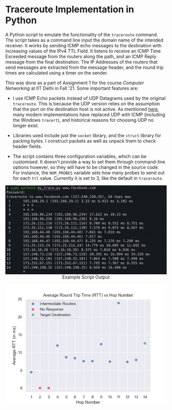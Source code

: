 # Traceroute Implementation in Python

A Python script to emulate the functionality of the `traceroute` command. The script takes as a command line input the domain name of the intended receiver. It works by sending ICMP echo messages to the destination with increasing values of the IPv4 TTL Field. It listens to receive an ICMP Time Exceeded message from the routers along the path, and an ICMP Reply message from the final destination. The IP Addresses of the routers that send messages are extracted from the message header, and the round trip times are calculated using a timer on the sender.

This was done as a part of Assignment 1 for the course *Computer Networking* at IIT Delhi in Fall '21. Some important features are:

- I use ICMP Echo packets instead of UDP Datagrams used by the original `traceroute`. This is because the UDP version relies on the assumption that the port on the destination host is not active. As mentioned [here](https://wiki.geant.org/display/public/EK/VanJacobsonTraceroute), many modern implementations have replaced UDP with ICMP (including the Windows `tracert`), and historical reasons for choosing UDP no longer exist.

- Libraries used include just the `socket` library, and the `struct` library for packing bytes. I construct packets as well as unpack them to check header fields.

- The script contains three configuration variables, which can be customised. It doesn't provide a way to set them through command-line options however, so they will have to be changed in the source code. For instance, the `NUM_PROBES` variable sets how many probes to send out for each `ttl` value. Currently it is set to 3, like the default in `traceroute`.

<span class="img_container center" style="display: block;">
    <img alt="test" src="figures/output.png" style="display:block; margin-left: auto; margin-right: auto;" title="caption" />
    <span class="img_caption" style="display: block; text-align: center;">Example Script Output</span>
</span>

![Plot of Average RTT vs Hop Number](figures/rtt_plot.png)
